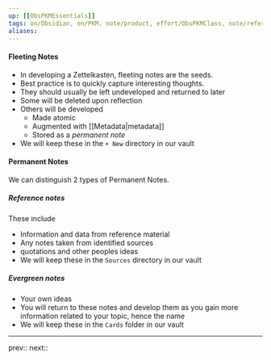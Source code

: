 ```yaml
---
up: [[ObsPKMEssentials]]
tags: on/Obsidian, on/PKM, note/product, effort/ObsPKMClass, note/reference
aliases: 
---
```

#### Fleeting Notes

- In developing a Zettelkasten, fleeting notes are the seeds.
- Best practice is to quickly capture interesting thoughts.
- They should usually be left undeveloped and returned to later
- Some will be deleted upon reflection
- Others will be developed
	- Made atomic
	- Augmented with [[Metadata|metadata]]
	- Stored as a _permanent note_
- We will keep these in the `+ New` directory in our vault

#### Permanent Notes

We can distinguish 2 types of Permanent Notes.

##### Reference notes

These include

- Information and data from reference material
- Any notes taken from identified sources
- quotations and other peoples ideas
- We will keep these in the `Sources` directory in our vault

##### Evergreen notes

- Your own ideas
- You will return to these notes and develop them as you gain more information related to your topic, hence the name
- We will keep these in the `Cards` folder in our vault

---
prev:: 
next:: 